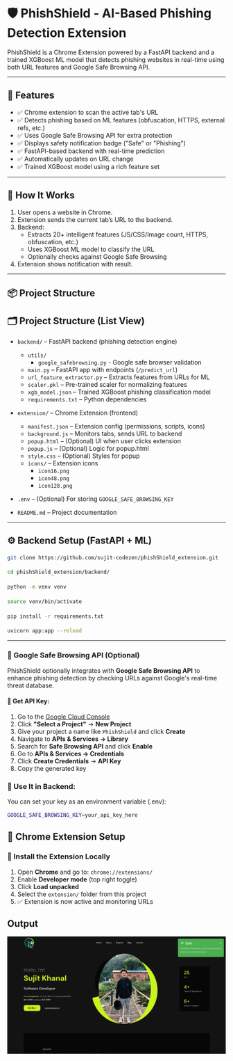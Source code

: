 # 🛡️ PhishShield - AI-Based Phishing Detection Extension

PhishShield is a Chrome Extension powered by a FastAPI backend and a trained XGBoost ML model that detects phishing websites in real-time using both URL features and Google Safe Browsing API.

---

## 🚀 Features

- ✅ Chrome extension to scan the active tab's URL
- ✅ Detects phishing based on ML features (obfuscation, HTTPS, external refs, etc.)
- ✅ Uses Google Safe Browsing API for extra protection
- ✅ Displays safety notification badge ("Safe" or "Phishing")
- ✅ FastAPI-based backend with real-time prediction
- ✅ Automatically updates on URL change
- ✅ Trained XGBoost model using a rich feature set

---

## 🧠 How It Works

1. User opens a website in Chrome.
2. Extension sends the current tab’s URL to the backend.
3. Backend:
   - Extracts 20+ intelligent features (JS/CSS/Image count, HTTPS, obfuscation, etc.)
   - Uses XGBoost ML model to classify the URL
   - Optionally checks against Google Safe Browsing
4. Extension shows notification with result.

---

## 📦 Project Structure

## 🗂️ Project Structure (List View)

- `backend/` – FastAPI backend (phishing detection engine)
  - `utils/`
    - `google_safebrowsing.py` - Google safe browser validation
  - `main.py` – FastAPI app with endpoints (`/predict_url`)
  - `url_feature_extractor.py` – Extracts features from URLs for ML
  - `scaler.pkl` – Pre-trained scaler for normalizing features
  - `xgb_model.json` – Trained XGBoost phishing classification model
  - `requirements.txt` – Python dependencies

- `extension/` – Chrome Extension (frontend)
  - `manifest.json` – Extension config (permissions, scripts, icons)
  - `background.js` – Monitors tabs, sends URL to backend
  - `popup.html` – (Optional) UI when user clicks extension
  - `popup.js` – (Optional) Logic for popup.html
  - `style.css` – (Optional) Styles for popup
  - `icons/` – Extension icons
    - `icon16.png`
    - `icon48.png`
    - `icon128.png`

- `.env` – (Optional) For storing `GOOGLE_SAFE_BROWSING_KEY`
- `README.md` – Project documentation
---

## ⚙️ Backend Setup (FastAPI + ML)

  ```bash
  git clone https://github.com/sujit-codezen/phishShield_extension.git

  cd phishShield_extension/backend/

  python -m venv venv

  source venv/bin/activate  

  pip install -r requirements.txt

  uvicorn app:app --reload
  ```

  ---

  ### 🔐 Google Safe Browsing API (Optional)

  PhishShield optionally integrates with **Google Safe Browsing API** to enhance phishing detection by checking URLs against Google's real-time threat database.

  #### 📌 Get API Key:

  1. Go to the [Google Cloud Console](https://console.cloud.google.com/)
  2. Click **"Select a Project"** → **New Project**
  3. Give your project a name like `PhishShield` and click **Create**
  4. Navigate to **APIs & Services → Library**
  5. Search for **Safe Browsing API** and click **Enable**
  6. Go to **APIs & Services → Credentials**
  7. Click **Create Credentials** → **API Key**
  8. Copy the generated key

  ### 🔐 Use It in Backend:

  You can set your key as an environment variable (.env):

  ```bash
  GOOGLE_SAFE_BROWSING_KEY=your_api_key_here
  ```

## 🧩 Chrome Extension Setup

### 🔧 Install the Extension Locally

1. Open **Chrome** and go to: `chrome://extensions/`
2. Enable **Developer mode** (top right toggle)
3. Click **Load unpacked**
4. Select the `extension/` folder from this project
5. ✅ Extension is now active and monitoring URLs

## Output
![alt text](image.png)





